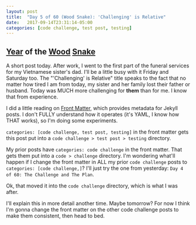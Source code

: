 ```yaml
---
layout: post
title:  "Day 5 of 60 (Wood Snake): 'Challenging' is Relative"
date:   2017-09-14T23:31:14-05:00
categories: [code challenge, test post, testing]
---
```

## [Year](https://en.wikipedia.org/wiki/Chinese_zodiac#Years) of the [Wood](https://en.wikipedia.org/wiki/Wood_(Wu_Xing)) [Snake](https://en.wikipedia.org/wiki/Snake_(zodiac))

A short post today. After work, I went to the first part of the funeral services for my Vietnamese sister's dad. I'll be a little busy with it Friday and Saturday too.  The "'Challenging' is Relative" title speaks to the fact that no matter how tired I am from today, my sister and her family lost their father or husband. Today was MUCH more challenging for **them** than for me. I know that from experience.

I did a little reading on [Front Matter](https://jekyllrb.com/docs/frontmatter/), which provides metadata for Jekyll posts. I don't FULLY understand how it operates (it's YAML, I know how THAT works), so I'm doing some experiments.

`categories: [code challenge, test post, testing]` in the front matter gets this post put into a `code challenge > test post > testing` directory.

My prior posts have `categories: code challenge` in the front matter. That gets them put into a `code > challenge` directory. I'm wondering what'll happen if I change the front matter in ALL my prior `code challenge` posts to `categories: [code challenge,]`? I'll just try the one from yesterday: `Day 4 of 60: The Challenge and The Plan`.

Ok, that moved it into the `code challenge` directory, which is what I was after.

I'll explain this in more detail another time. Maybe tomorrow? For now I think I'm gonna change the front matter on the other code challenge posts to make them consistent, then head to bed.